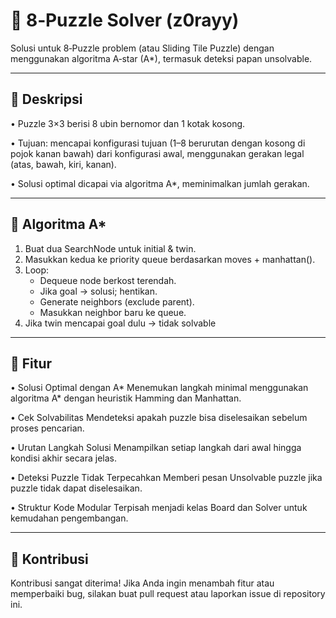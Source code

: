 # 🧩 8‑Puzzle Solver (z0rayy)

Solusi untuk 8‑Puzzle problem (atau Sliding Tile Puzzle) dengan menggunakan algoritma A‑star (A*), termasuk deteksi papan unsolvable.

---

## 📘 Deskripsi

• Puzzle 3×3 berisi 8 ubin bernomor dan 1 kotak kosong.

• Tujuan: mencapai konfigurasi tujuan (1–8 berurutan dengan kosong di pojok kanan bawah) dari konfigurasi awal, menggunakan gerakan legal (atas, bawah, kiri, kanan).

• Solusi optimal dicapai via algoritma A*, meminimalkan jumlah gerakan.

---

## 🧠 Algoritma A*

1. Buat dua SearchNode untuk initial & twin.
2. Masukkan kedua ke priority queue berdasarkan moves + manhattan().
3. Loop:
   - Dequeue node berkost terendah.
   - Jika goal → solusi; hentikan.
   - Generate neighbors (exclude parent).
   - Masukkan neighbor baru ke queue.
4. Jika twin mencapai goal dulu → tidak solvable

---

## 🚀 Fitur

• Solusi Optimal dengan A*
Menemukan langkah minimal menggunakan algoritma A* dengan heuristik Hamming dan Manhattan.

• Cek Solvabilitas
Mendeteksi apakah puzzle bisa diselesaikan sebelum proses pencarian.

• Urutan Langkah Solusi
Menampilkan setiap langkah dari awal hingga kondisi akhir secara jelas.

• Deteksi Puzzle Tidak Terpecahkan
Memberi pesan Unsolvable puzzle jika puzzle tidak dapat diselesaikan.

• Struktur Kode Modular
Terpisah menjadi kelas Board dan Solver untuk kemudahan pengembangan.

---

## 🙌 Kontribusi
Kontribusi sangat diterima! Jika Anda ingin menambah fitur atau memperbaiki bug, silakan buat pull request atau laporkan issue di repository ini.

